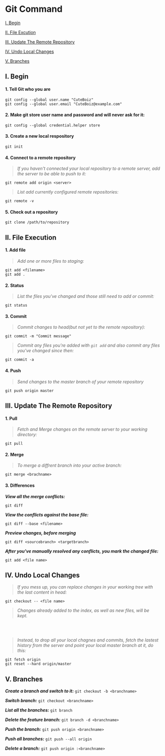 # Git Command

[I. Begin](https://github.com/CuteBoiz/Ubuntu/blob/master/Git-bash/Git.md#i-begin)

[II. File Excution](https://github.com/CuteBoiz/Ubuntu/blob/master/Git-bash/Git.md#ii-file-execution)

[III. Update The Remote Repository](https://github.com/CuteBoiz/Ubuntu/blob/master/Git-bash/Git.md#iii-update-the-remote-repository)

[IV. Undo Local Changes](https://github.com/CuteBoiz/Ubuntu/blob/master/Git-bash/Git.md#iv-undo-local-changes)

[V. Branches](https://github.com/CuteBoiz/Ubuntu/blob/master/Git-bash/Git.md#v-branches)

## I. Begin

#### 1. Tell Git who you are
```
git config --global user.name "CuteBoiz"
git config --global user.email "CuteBoiz@example.com"
```

#### 2. Make git store user name and password and will never ask for it:

```
git config --global credential.helper store
```

#### 3. Create a new local respository

```
git init
```

#### 4. Connect to a remote repository
>*If you haven't connected your local repository to a remote server, add the server to be able to push to it:*

```
git remote add origin <server>
```

>*List add currently configured remote repositories:*

```
git remote -v
```

#### 5. Check out a repository

```
git clone /path/to/repository
```

## II. File Execution

#### 1. Add file
>*Add one or more files to staging:*

```
git add <filename>
git add .
```

#### 2. Status
>*List the files you've changed and those still need to add or commit:*

```
git status
```

#### 3. Commit
>*Commit changes to head(but not yet to the remote repository):*

```
git commit -m "Commit message"
```

>*Commit any files you're added with `git add` and also commit any files you've changed since then:*

```
git commit -a
```


#### 4. Push
>*Send changes to the master branch of your remote repository*

```
git push origin master
```


## III. Update The Remote Repository

#### 1. Pull 
>*Fetch and Merge changes on the remote server to your working directory:*

```
git pull
```

#### 2. Merge
>*To merge a diffrent branch into your active branch:*

```
git merge <brachname>
```

#### 3. Differences
***View all the merge conflicts:***
```
git diff
```

***View the conflicts against the base file:***
```
git diff --base <filename>
```

***Preview changes, before merging***
```
git diff <sourcebranch> <targetbranch>
```

***After you've manually resolved any conflicts, you mark the changed file:***
```
git add <file name>
```

## IV. Undo Local Changes
>*If you mess up, you can replace changes in your working tree with the last content in head:*

```
git checkout -- <file name>
```
>*Changes already added to the index, as well as new files, will be kept.*
</br>
</br>

>*Instead, to drop all your local chagnes and commits, fetch the lastest history from the server and point your local master branch at it, do this:*
```
git fetch origin
git reset --hard origin/master
```
## V. Branches

***Create a branch and switch to it:***
`git checkout -b <branchname> ` 

***Switch branch:***
`git checkout <branchname> `

***List all the branches:***
`git branch`

***Delete the feature branch:***
`git branch -d <branchname> `

***Push the branch:***
`git push origin <branchname> `

***Push all branches:***
`git push --all origin `

***Delete a branch:***
`git push origin :<branchname>`




